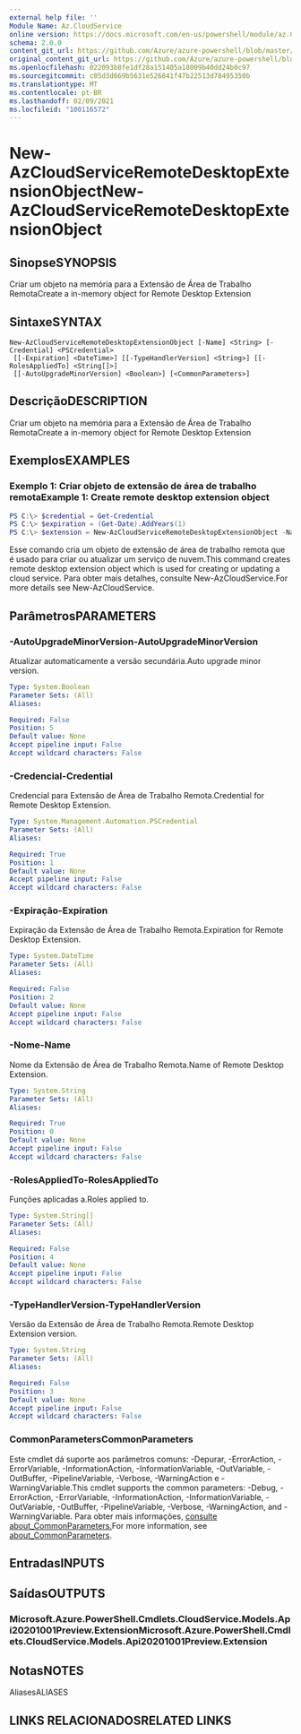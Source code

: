```yaml
---
external help file: ''
Module Name: Az.CloudService
online version: https://docs.microsoft.com/en-us/powershell/module/az.CloudService/new-azcloudserviceremotedesktopextensionobject
schema: 2.0.0
content_git_url: https://github.com/Azure/azure-powershell/blob/master/src/CloudService/help/New-AzCloudServiceRemoteDesktopExtensionObject.md
original_content_git_url: https://github.com/Azure/azure-powershell/blob/master/src/CloudService/help/New-AzCloudServiceRemoteDesktopExtensionObject.md
ms.openlocfilehash: 022093b8fe1df28a151405a18009b40dd24b0c97
ms.sourcegitcommit: c05d3d669b5631e526841f47b22513d78495350b
ms.translationtype: MT
ms.contentlocale: pt-BR
ms.lasthandoff: 02/09/2021
ms.locfileid: "100116572"
---
```

# <span data-ttu-id="50fa0-101">New-AzCloudServiceRemoteDesktopExtensionObject</span><span class="sxs-lookup"><span data-stu-id="50fa0-101">New-AzCloudServiceRemoteDesktopExtensionObject</span></span>

## <span data-ttu-id="50fa0-102">Sinopse</span><span class="sxs-lookup"><span data-stu-id="50fa0-102">SYNOPSIS</span></span>
<span data-ttu-id="50fa0-103">Criar um objeto na memória para a Extensão de Área de Trabalho Remota</span><span class="sxs-lookup"><span data-stu-id="50fa0-103">Create a in-memory object for Remote Desktop Extension</span></span>

## <span data-ttu-id="50fa0-104">Sintaxe</span><span class="sxs-lookup"><span data-stu-id="50fa0-104">SYNTAX</span></span>

```
New-AzCloudServiceRemoteDesktopExtensionObject [-Name] <String> [-Credential] <PSCredential>
 [[-Expiration] <DateTime>] [[-TypeHandlerVersion] <String>] [[-RolesAppliedTo] <String[]>]
 [[-AutoUpgradeMinorVersion] <Boolean>] [<CommonParameters>]
```

## <span data-ttu-id="50fa0-105">Descrição</span><span class="sxs-lookup"><span data-stu-id="50fa0-105">DESCRIPTION</span></span>
<span data-ttu-id="50fa0-106">Criar um objeto na memória para a Extensão de Área de Trabalho Remota</span><span class="sxs-lookup"><span data-stu-id="50fa0-106">Create a in-memory object for Remote Desktop Extension</span></span>

## <span data-ttu-id="50fa0-107">Exemplos</span><span class="sxs-lookup"><span data-stu-id="50fa0-107">EXAMPLES</span></span>

### <span data-ttu-id="50fa0-108">Exemplo 1: Criar objeto de extensão de área de trabalho remota</span><span class="sxs-lookup"><span data-stu-id="50fa0-108">Example 1: Create remote desktop extension object</span></span>
```powershell
PS C:\> $credential = Get-Credential
PS C:\> $expiration = (Get-Date).AddYears(1)
PS C:\> $extension = New-AzCloudServiceRemoteDesktopExtensionObject -Name 'RDPExtension' -Credential $credential -Expiration $expiration -TypeHandlerVersion '1.2.1'
```

<span data-ttu-id="50fa0-109">Esse comando cria um objeto de extensão de área de trabalho remota que é usado para criar ou atualizar um serviço de nuvem.</span><span class="sxs-lookup"><span data-stu-id="50fa0-109">This command creates remote desktop extension object which is used for creating or updating a cloud service.</span></span>
<span data-ttu-id="50fa0-110">Para obter mais detalhes, consulte New-AzCloudService.</span><span class="sxs-lookup"><span data-stu-id="50fa0-110">For more details see New-AzCloudService.</span></span>

## <span data-ttu-id="50fa0-111">Parâmetros</span><span class="sxs-lookup"><span data-stu-id="50fa0-111">PARAMETERS</span></span>

### <span data-ttu-id="50fa0-112">-AutoUpgradeMinorVersion</span><span class="sxs-lookup"><span data-stu-id="50fa0-112">-AutoUpgradeMinorVersion</span></span>
<span data-ttu-id="50fa0-113">Atualizar automaticamente a versão secundária.</span><span class="sxs-lookup"><span data-stu-id="50fa0-113">Auto upgrade minor version.</span></span>

```yaml
Type: System.Boolean
Parameter Sets: (All)
Aliases:

Required: False
Position: 5
Default value: None
Accept pipeline input: False
Accept wildcard characters: False
```

### <span data-ttu-id="50fa0-114">-Credencial</span><span class="sxs-lookup"><span data-stu-id="50fa0-114">-Credential</span></span>
<span data-ttu-id="50fa0-115">Credencial para Extensão de Área de Trabalho Remota.</span><span class="sxs-lookup"><span data-stu-id="50fa0-115">Credential for Remote Desktop Extension.</span></span>

```yaml
Type: System.Management.Automation.PSCredential
Parameter Sets: (All)
Aliases:

Required: True
Position: 1
Default value: None
Accept pipeline input: False
Accept wildcard characters: False
```

### <span data-ttu-id="50fa0-116">-Expiração</span><span class="sxs-lookup"><span data-stu-id="50fa0-116">-Expiration</span></span>
<span data-ttu-id="50fa0-117">Expiração da Extensão de Área de Trabalho Remota.</span><span class="sxs-lookup"><span data-stu-id="50fa0-117">Expiration for Remote Desktop Extension.</span></span>

```yaml
Type: System.DateTime
Parameter Sets: (All)
Aliases:

Required: False
Position: 2
Default value: None
Accept pipeline input: False
Accept wildcard characters: False
```

### <span data-ttu-id="50fa0-118">-Nome</span><span class="sxs-lookup"><span data-stu-id="50fa0-118">-Name</span></span>
<span data-ttu-id="50fa0-119">Nome da Extensão de Área de Trabalho Remota.</span><span class="sxs-lookup"><span data-stu-id="50fa0-119">Name of Remote Desktop Extension.</span></span>

```yaml
Type: System.String
Parameter Sets: (All)
Aliases:

Required: True
Position: 0
Default value: None
Accept pipeline input: False
Accept wildcard characters: False
```

### <span data-ttu-id="50fa0-120">-RolesAppliedTo</span><span class="sxs-lookup"><span data-stu-id="50fa0-120">-RolesAppliedTo</span></span>
<span data-ttu-id="50fa0-121">Funções aplicadas a.</span><span class="sxs-lookup"><span data-stu-id="50fa0-121">Roles applied to.</span></span>

```yaml
Type: System.String[]
Parameter Sets: (All)
Aliases:

Required: False
Position: 4
Default value: None
Accept pipeline input: False
Accept wildcard characters: False
```

### <span data-ttu-id="50fa0-122">-TypeHandlerVersion</span><span class="sxs-lookup"><span data-stu-id="50fa0-122">-TypeHandlerVersion</span></span>
<span data-ttu-id="50fa0-123">Versão da Extensão de Área de Trabalho Remota.</span><span class="sxs-lookup"><span data-stu-id="50fa0-123">Remote Desktop Extension version.</span></span>

```yaml
Type: System.String
Parameter Sets: (All)
Aliases:

Required: False
Position: 3
Default value: None
Accept pipeline input: False
Accept wildcard characters: False
```

### <span data-ttu-id="50fa0-124">CommonParameters</span><span class="sxs-lookup"><span data-stu-id="50fa0-124">CommonParameters</span></span>
<span data-ttu-id="50fa0-125">Este cmdlet dá suporte aos parâmetros comuns: -Depurar, -ErrorAction, -ErrorVariable, -InformationAction, -InformationVariable, -OutVariable, -OutBuffer, -PipelineVariable, -Verbose, -WarningAction e -WarningVariable.</span><span class="sxs-lookup"><span data-stu-id="50fa0-125">This cmdlet supports the common parameters: -Debug, -ErrorAction, -ErrorVariable, -InformationAction, -InformationVariable, -OutVariable, -OutBuffer, -PipelineVariable, -Verbose, -WarningAction, and -WarningVariable.</span></span> <span data-ttu-id="50fa0-126">Para obter mais informações, [consulte about_CommonParameters.](http://go.microsoft.com/fwlink/?LinkID=113216)</span><span class="sxs-lookup"><span data-stu-id="50fa0-126">For more information, see [about_CommonParameters](http://go.microsoft.com/fwlink/?LinkID=113216).</span></span>

## <span data-ttu-id="50fa0-127">Entradas</span><span class="sxs-lookup"><span data-stu-id="50fa0-127">INPUTS</span></span>

## <span data-ttu-id="50fa0-128">Saídas</span><span class="sxs-lookup"><span data-stu-id="50fa0-128">OUTPUTS</span></span>

### <span data-ttu-id="50fa0-129">Microsoft.Azure.PowerShell.Cmdlets.CloudService.Models.Api20201001Preview.Extension</span><span class="sxs-lookup"><span data-stu-id="50fa0-129">Microsoft.Azure.PowerShell.Cmdlets.CloudService.Models.Api20201001Preview.Extension</span></span>

## <span data-ttu-id="50fa0-130">Notas</span><span class="sxs-lookup"><span data-stu-id="50fa0-130">NOTES</span></span>

<span data-ttu-id="50fa0-131">Aliases</span><span class="sxs-lookup"><span data-stu-id="50fa0-131">ALIASES</span></span>

## <span data-ttu-id="50fa0-132">LINKS RELACIONADOS</span><span class="sxs-lookup"><span data-stu-id="50fa0-132">RELATED LINKS</span></span>

